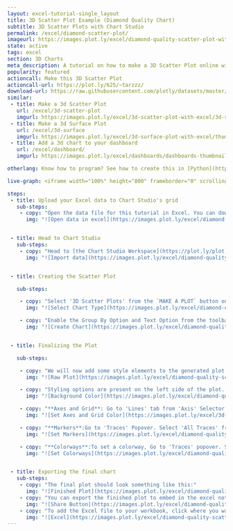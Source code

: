 ```yaml
---
layout: excel-tutorial-single_layout
title: 3D Scatter Plot Example (Diamond Quality Chart)
subtitle: 3D Scatter Plots with Chart Studio
permalink: /excel/diamond-scatter-plot/
imageurl: https://images.plot.ly/excel/diamond-quality-scatter-plot-with-excel/thumb-diamond-quality-scatter-plot-with-excel.png
state: active
tags: excel
section: 3D Charts
meta_description: A tutorial on how to make a 3D Scatter Plot online with Excel.
popularity: featured
actioncall: Make this 3D Scatter Plot
actioncall-url: https://plot.ly/625/~tarzzz/
download-url: https://raw.githubusercontent.com/plotly/datasets/master/diamonds_short.csv.zip
similar:
 - title: Make a 3d Scatter Plot
   url: /excel/3d-scatter-plot
   imgurl: https://images.plot.ly/excel/3d-scatter-plot-with-excel/3d-scatter-thumb.png
 - title: Make a 3d Surface Plot
   url: /excel/3d-surface
   imgurl: https://images.plot.ly/excel/3d-surface-plot-with-excel/thumb-surface-plot-with-excel.png
 - title: Add a 3d chart to your dashboard
   url: /excel/dashboard/
   imgurl: https://images.plot.ly/excel/dashboards/dashboards-thumbnail.png

otherlang: Know how to program? See how to create this in [Python](https://plot.ly/python/3d-scatter-plots/) or [R](https://plot.ly/r/3d-scatter-plots/).

live-graph: <iframe width="100%" height="800" frameborder="0" scrolling="no" src="https://plot.ly/~tarzzz/638.embed"></iframe>

steps:
 - title: Upload your Excel data to Chart Studio's grid
   sub-steps:
    - copy: "Open the data file for this tutorial in Excel. You can download the file here in [CSV format](https://raw.githubusercontent.com/plotly/datasets/master/diamonds_short.csv)"
      img: "![Open data in excel](https://images.plot.ly/excel/diamond-quality-scatter-plot-with-excel/open-data-in-excel.png)"


 - title: Head to Chart Studio
   sub-steps:
    - copy: "Head to [the Chart Studio Workspace](https://plot.ly/plot) and sign into your free Chart Studio account. Go to 'Import', click 'Upload a file', then choose your Excel file to upload. Your Excel file will now open in Chart Studio's grid. For more about Chart Studio's grid, see [this tutorial](https://help.plot.ly/add-data-to-the-plotly-grid/)"
      img: "![Import data](https://images.plot.ly/excel/diamond-quality-scatter-plot-with-excel/import-data-diamond-quality-scatter-plot.png)"


 - title: Creating the Scatter Plot

   sub-steps:

    - copy: "Select '3D Scatter Plots' from the `MAKE A PLOT` button on menu bar."
      img: "![Select Chart Type](https://images.plot.ly/excel/diamond-quality-scatter-plot-with-excel/select-scatter-plot-from-menu.png)"

    - copy: "Enable the Group By Option and Text Option from the toolbar, and select the headers as shown in the figure. Finally click on Plot Button to generate the plot"
      img: "![Create Chart](https://images.plot.ly/excel/diamond-quality-scatter-plot-with-excel/create-chart.png)"


 - title: Finalizing the Plot

   sub-steps:

    - copy: "We will now add some style elements to the generated plot."
      img: "![Raw Plot](https://images.plot.ly/excel/diamond-quality-scatter-plot-with-excel/raw-scatter-plot.png)"

    - copy: "Styling options are present on the left side of the plot. To set the **background color**, (1) Click on the 'Axis' selector on the options menu on the left side of the plot, (2) Click on the 'Lines' tab from the pop-up, (3) Set 'Background' to 'On', and (4) Select background color from the color pallete."
      img: "![Background Color](https://images.plot.ly/excel/diamond-quality-scatter-plot-with-excel/set-background.png)"

    - copy: "**Axes and Grid**: Go to 'Lines' tab from 'Axis' Selector. (1) Set Grid Lines to 'On' and select white color from pop-up, (2) Set Zero Lines to 'On' and select white color from pop-up"
      img: "![Set Axes and Grid Color](https://images.plot.ly/excel/3d-scatter-plot-with-excel/set-axis-color.png)"

    - copy: "**Markers**:Go to 'Traces' Popover. Select 'All Traces' from the dropdown, Select '8' from the 'Marker' option."
      img: "![Set Markers](https://images.plot.ly/excel/diamond-quality-scatter-plot-with-excel/set-marker-size.png)"

    - copy: "**Colorways**:To set a colorway, Go to 'Traces' popover. Select 'All Traces' from the dropdown, and select 'Blues' colorway from the 'Marker Color Pallete' option:"
      img: "![Set Colorways](https://images.plot.ly/excel/diamond-quality-scatter-plot-with-excel/set-colorways.png)"


 - title: Exporting the final chart
   sub-steps:
    - copy: "The final plot should look something like this:"
      img: "![Finished Plot](https://images.plot.ly/excel/diamond-quality-scatter-plot-with-excel/thumb-diamond-quality-scatter-plot-with-excel.png)"
    - copy: "You can export the finished plot to embed in the excel notebook. We also recommend adding the Chart Studio link to the excel for easy access to the interactive version. To get the link to the chart, click on the 'Share' button. To export the chart, as an image, click on 'EXPORT' button on the toolbar."
      img: "![Share Button](https://images.plot.ly/excel/diamond-quality-scatter-plot-with-excel/export-3d-scatter-chart.png)"
    - copy: "To add the Excel file to your workbook, click where you want to insert the picture inside Excel. On the INSERT tab inside Excel, click PICTURE. Locate the Chart Studio graph image that you downloaded and then double-click it:"
      img: "![Excel](https://images.plot.ly/excel/diamond-quality-scatter-plot-with-excel/excel-diamond-quality-scatter-plot.png)"
---
```

